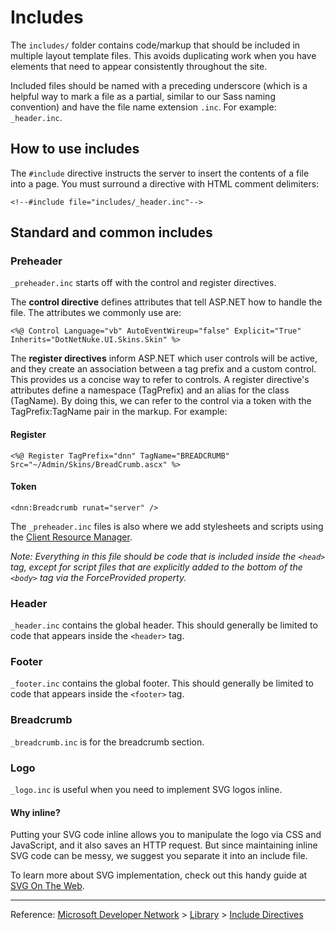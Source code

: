 # Includes

The `includes/` folder contains code/markup that should be included in multiple layout template files. This avoids duplicating work when you have elements that need to appear consistently throughout the site.

Included files should be named with a preceding underscore (which is a helpful way to mark a file as a partial, similar to our Sass naming convention) and have the file name extension `.inc`. For example: `_header.inc`.

## How to use includes

The `#include` directive instructs the server to insert the contents of a file into a page. You must surround a directive with HTML comment delimiters:

```
<!--#include file="includes/_header.inc"-->
```

## Standard and common includes

### Preheader

`_preheader.inc` starts off with the control and register directives. 

The **control directive** defines attributes that tell ASP.NET how to handle the file. The attributes we commonly use are:

```
<%@ Control Language="vb" AutoEventWireup="false" Explicit="True" Inherits="DotNetNuke.UI.Skins.Skin" %>
```

The **register directives** inform ASP.NET which user controls will be active, and they create an association between a tag prefix and a custom control. This provides us a concise way to refer to controls. A register directive's attributes define a namespace (TagPrefix) and an alias for the class (TagName). By doing this, we can refer to the control via a token with the TagPrefix:TagName pair in the markup. For example:

#### Register

```
<%@ Register TagPrefix="dnn" TagName="BREADCRUMB" Src="~/Admin/Skins/BreadCrumb.ascx" %>
```

#### Token

```
<dnn:Breadcrumb runat="server" />
```

The `_preheader.inc` files is also where we add stylesheets and scripts using the [Client Resource Manager](http://www.dnnsoftware.com/wiki/client-resource-management-api).

*Note: Everything in this file should be code that is included inside the `<head>` tag, except for script files that are explicitly added to the bottom of the `<body>` tag via the ForceProvided property.*

### Header

`_header.inc` contains the global header. This should generally be limited to code that appears inside the `<header>` tag.

### Footer

`_footer.inc` contains the global footer. This should generally be limited to code that appears inside the `<footer>` tag.

### Breadcrumb

`_breadcrumb.inc` is for the breadcrumb section.

### Logo

`_logo.inc` is useful when you need to implement SVG logos inline.

#### Why inline?

Putting your SVG code inline allows you to manipulate the logo via CSS and JavaScript, and it also saves an HTTP request. But since maintaining inline SVG code can be messy, we suggest you separate it into an include file.

To learn more about SVG implementation, check out this handy guide at [SVG On The Web](https://svgontheweb.com).

---

Reference: [Microsoft Developer Network](https://msdn.microsoft.com/en-us) > [Library](https://msdn.microsoft.com/library) > [Include Directives](https://msdn.microsoft.com/en-us/library/ms525940.aspx)

